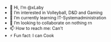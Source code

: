 - 👋 Hi, I’m @xLaby
- 👀 I’m interested in Volleyball, D&D and Gaming
- 🌱 I’m currently learning IT-Systemadministration
- 💞️ I’m looking to collaborate on nothing rn
- 📫 How to reach me: Can't
- ⚡ Fun fact: I can Cook

<!---
xLaby/xLaby is a ✨ special ✨ repository because its `README.md` (this file) appears on your GitHub profile.
You can click the Preview link to take a look at your changes.
--->
